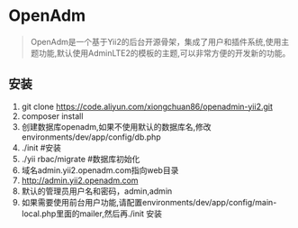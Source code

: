OpenAdm
======
>OpenAdm是一个基于Yii2的后台开源骨架，集成了用户和插件系统,使用主题功能,默认使用AdminLTE2的模板的主题,可以非常方便的开发新的功能。

安装
----
1. git clone https://code.aliyun.com/xiongchuan86/openadmin-yii2.git
2. composer install
3. 创建数据库openadm,如果不使用默认的数据库名,修改environments/dev/app/config/db.php
3. ./init #安装
4. ./yii rbac/migrate #数据库初始化
5. 域名admin.yii2.openadm.com指向web目录
6. http://admin.yii2.openadm.com
7. 默认的管理员用户名和密码，admin,admin
8. 如果需要使用前台用户功能,请配置environments/dev/app/config/main-local.php里面的mailer,然后再./init 安装

